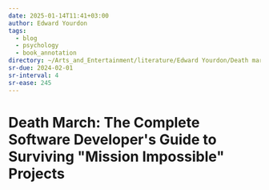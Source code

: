 ```yaml
---
date: 2025-01-14T11:41+03:00
author: Edward Yourdon
tags:
  - blog
  - psychology
  - book_annotation
directory: ~/Arts_and_Entertainment/literature/Edward Yourdon/Death march_ the complete software developer's guide to surviving _mission impossible_ projects (2375)/
sr-due: 2024-02-01
sr-interval: 4
sr-ease: 245
---
```


# Death March: The Complete Software Developer's Guide to Surviving "Mission Impossible" Projects

